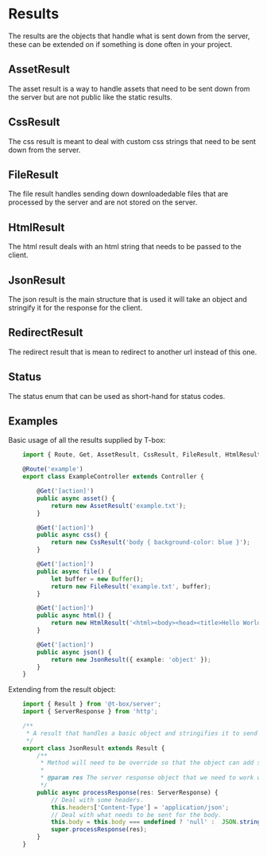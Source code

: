 # Results
The results are the objects that handle what is sent down from the server, these can be extended on if something is done often in your project.

## AssetResult
The asset result is a way to handle assets that need to be sent down from the server but are not public like the static results.
## CssResult
The css result is meant to deal with custom css strings that need to be sent down from the server.
## FileResult
The file result handles sending down downloadedable files that are processed by the server and are not stored on the server.
## HtmlResult
The html result deals with an html string that needs to be passed to the client.
## JsonResult
The json result is the main structure that is used it will take an object and stringify it for the response for the client.
## RedirectResult
The redirect result that is mean to redirect to another url instead of this one.
## Status
The status enum that can be used as short-hand for status codes.

## Examples
Basic usage of all the results supplied by T-box:
```typescript
    import { Route, Get, AssetResult, CssResult, FileResult, HtmlResult, JsonResult } from '@t-box/server';

    @Route('example')
    export class ExampleController extends Controller {

        @Get('[action]')
        public async asset() {
            return new AssetResult('example.txt');
        }

        @Get('[action]')
        public async css() {
            return new CssResult('body { background-color: blue }');
        }

        @Get('[action]')
        public async file() {
            let buffer = new Buffer();
            return new FileResult('example.txt', buffer);
        }

        @Get('[action]')
        public async html() {
            return new HtmlResult('<html><body><head><title>Hello World</title></head></body></html>');
        }

        @Get('[action]')
        public async json() {
            return new JsonResult({ example: 'object' });
        }
    }
```

Extending from the result object:
```typescript
    import { Result } from '@t-box/server';
    import { ServerResponse } from 'http';

    /**
     * A result that handles a basic object and stringifies it to send to the client.
     */
    export class JsonResult extends Result {
        /**
         * Method will need to be override so that the object can add some extra processing.
         * 
         * @param res The server response object that we need to work with when processing this result.
         */
        public async processResponse(res: ServerResponse) {
            // Deal with some headers.
            this.headers['Content-Type'] = 'application/json';
            // Deal with what needs to be sent for the body.
            this.body = this.body === undefined ? 'null' :  JSON.stringify(this.body);
            super.processResponse(res);
        }
    }
```
